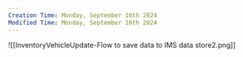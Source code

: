 ```yaml
---
Creation Time: Monday, September 16th 2024
Modified Time: Monday, September 16th 2024
---
```

![[InventoryVehicleUpdate-Flow to save data to IMS data store2.png]]